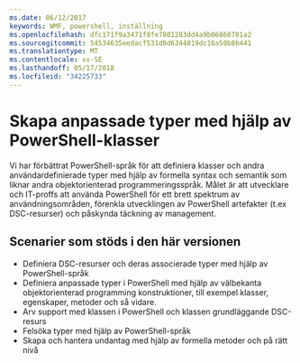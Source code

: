 ```yaml
---
ms.date: 06/12/2017
keywords: WMF, powershell, inställning
ms.openlocfilehash: dfc171f9a3471f8fe7801283dd4a9b06860781a2
ms.sourcegitcommit: 54534635eedacf531d8d6344019dc16a50b8b441
ms.translationtype: MT
ms.contentlocale: sv-SE
ms.lasthandoff: 05/17/2018
ms.locfileid: "34225733"
---
```

# <a name="creating-custom-types-using-powershell-classes"></a>Skapa anpassade typer med hjälp av PowerShell-klasser

Vi har förbättrat PowerShell-språk för att definiera klasser och andra användardefinierade typer med hjälp av formella syntax och semantik som liknar andra objektorienterad programmeringsspråk. Målet är att utvecklare och IT-proffs att använda PowerShell för ett brett spektrum av användningsområden, förenkla utvecklingen av PowerShell artefakter (t.ex DSC-resurser) och påskynda täckning av management.

## <a name="supported-scenarios-in-this-release"></a>Scenarier som stöds i den här versionen

-   Definiera DSC-resurser och deras associerade typer med hjälp av PowerShell-språk
-   Definiera anpassade typer i PowerShell med hjälp av välbekanta objektorienterad programming konstruktioner, till exempel klasser, egenskaper, metoder och så vidare.
-   Arv support med klassen i PowerShell och klassen grundläggande DSC-resurs
-   Felsöka typer med hjälp av PowerShell-språk
-   Skapa och hantera undantag med hjälp av formella metoder och på rätt nivå
